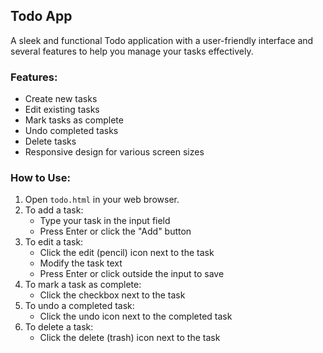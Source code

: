 ## Todo App

A sleek and functional Todo application with a user-friendly interface and several features to help you manage your tasks effectively.

### Features:
- Create new tasks
- Edit existing tasks
- Mark tasks as complete
- Undo completed tasks
- Delete tasks
- Responsive design for various screen sizes

### How to Use:
1. Open `todo.html` in your web browser.
2. To add a task:
   - Type your task in the input field
   - Press Enter or click the "Add" button
3. To edit a task:
   - Click the edit (pencil) icon next to the task
   - Modify the task text
   - Press Enter or click outside the input to save
4. To mark a task as complete:
   - Click the checkbox next to the task
5. To undo a completed task:
   - Click the undo icon next to the completed task
6. To delete a task:
   - Click the delete (trash) icon next to the task


 